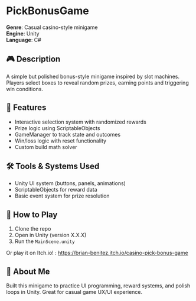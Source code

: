 # PickBonusGame

**Genre**: Casual casino-style minigame  
**Engine**: Unity  
**Language**: C#

## 🎮 Description
A simple but polished bonus-style minigame inspired by slot machines. Players select boxes to reveal random prizes, earning points and triggering win conditions.

## 🧠 Features
- Interactive selection system with randomized rewards
- Prize logic using ScriptableObjects
- GameManager to track state and outcomes
- Win/loss logic with reset functionality
- Custom build math solver 

## 🛠️ Tools & Systems Used
- Unity UI system (buttons, panels, animations)
- ScriptableObjects for reward data
- Basic event system for prize resolution

## 🚀 How to Play
1. Clone the repo
2. Open in Unity (version X.X.X)
3. Run the `MainScene.unity`

Or play it on Itch.io! : https://brian-benitez.itch.io/casino-pick-bonus-game

## 🙋 About Me
Built this minigame to practice UI programming, reward systems, and polish loops in Unity. Great for casual game UX/UI experience.
